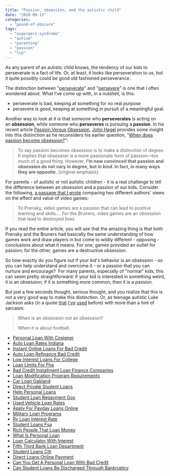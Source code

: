 ```yaml
---
title: "Passion, obsession, and the autistic child"
date: "2010-09-13"
categories: 
  - "pound-of-obscure"
tags: 
  - "aspergers-syndrome"
  - "autism"
  - "parenting"
  - "passion"
  - "tcp"
---
```


As any parent of an autistic child knows, the tendency of our kids to perseverate is a fact of life. Or, at least, it looks like perseveration to us, but it quite possibly could be good old fashioned perseverance.

The distinction between "[perseverate](http://dictionary.reference.com/browse/perseverate)" and "[persevere](http://dictionary.reference.com/browse/persevere)" is one that I often wondered about. What I've come up with, in a nutshell, is this:

- perseverate is bad, keeping at something for no real purpose
- persevere is good, keeping at something in pursuit of a meaningful goal.

Another way to look at it is that someone who **perseverates** is acting on an **obsession**, while someone who **perseveres** is pursuing a **passion**. In his recent article [Passion Versus Obsession](http://edgeperspectives.typepad.com/edge_perspectives/2010/03/passion-versus-obsession.html), [John Hagel](http://edgeperspectives.typepad.com/about.html) provides some insight into this distinction as he reconsiders his earlier question, "[When does passion become obsession?](http://edgeperspectives.typepad.com/edge_perspectives/2009/11/pursuing-passion.html)":

> To say passion becomes obsession is to make a distinction of degree. It implies that obsession is a more passionate form of passion—too much of a good thing. However, **I’m now convinced that passion and obsession do not vary in degree, but in kind. In fact, in many ways they are opposite.** \[original emphasis\]

For parents - of autistic or not autistic children - it is a real challenge to tell the difference between an obsession and a passion of our kids. Consider the following, [a passage that I wrote](http://nsl.gbrettmiller.com/video-games-future-of-education-or-harmful-addiction) comparing two different authors' views on the effect and value of video games:

> To Prensky, video games are a passion that can lead to positive learning and skills.... For the Bruners, video games are an obsession that lead to destroyed lives.

If you read the entire article, you will see that the amazing thing is that both Prensky and the Bruners had basically the same understanding of how games work and draw players in but come to wildly different - opposing - conclusions about what it means. For one, games provided an outlet for passion; for the other, games are a destructive obsession.

So how exactly do you figure out if your kid's behavior is an obsession - so you can help understand and overcome it - or a passion that you can nurture and encourage?  For many parents, especially of "normal" kids, this can seem pretty straightforward: if your kid is interested in something weird, it is an obsession; if it is something more common, then it is a passion.

But just a few seconds thought, serious thought, and you realize that this is not a very good way to make this distinction. Or, as teenage autistic Luke Jackson asks (in a quote [that](http://nsl.gbrettmiller.com/2007/video-games-future-of-education-or-harmful-obsession-part-3-of-3) [I've](http://blog.gbrettmiller.com/building-on-our-strengths/) [used](http://autism.gbrettmiller.com/2008/02/indulge-your-kids-passion-and-build-on-their-strengths/) before) with more than a hint of sarcasm:

> When is an obsession not an obsession?
> 
> When it is about football.

- [Personal Loan With Cosigner](http://www.consejocafe.org/?Personal-Loan-With-Cosigner)
- [Auto Loan Rates Indiana](http://www.mariebo.org/?Auto-Loan-Rates-Indiana)
- [Instant Online Loans For Bad Credit](http://www.consejocafe.org/?Instant-Online-Loans-For-Bad-Credit)
- [Auto Loan Refinance Bad Credit](http://www.franklinny.org/?Auto-Loan-Refinance-Bad-Credit)
- [Low Interest Loans For College](http://usasportgroup.com/?Low-Interest-Loans-For-College)
- [Loan Limits For Fha](http://www.mariebo.org/?Loan-Limits-For-Fha)
- [Bad Credit Installment Loan Finance Companies](http://www.franklinny.org/?Bad-Credit-Installment-Loan-Finance-Companies)
- [Loan Modification Program Requirements](http://www.mariebo.org/?Loan-Modification-Program-Requirements)
- [Car Loan Oakland](http://usasportgroup.com/?Car-Loan-Oakland)
- [Direct Private Student Loans](http://usasportgroup.com/?Direct-Private-Student-Loans)
- [Help Personal Loans](http://www.amarysia.gr/?Help-Personal-Loans)
- [Student Loan Repayment Gov](http://www.amarysia.gr/?Student-Loan-Repayment-Gov)
- [Used Vehicle Loan Rates](http://www.amarysia.gr/?Used-Vehicle-Loan-Rates)
- [Apply For Payday Loans Online](http://www.amarysia.gr/?Apply-For-Payday-Loans-Online)
- [Military Loan Programs](http://www.consejocafe.org/?Military-Loan-Programs)
- [Rv Loan Interest Rate](http://usasportgroup.com/?Rv-Loan-Interest-Rate)
- [Student Loans Fsa](http://www.consejocafe.org/?Student-Loans-Fsa)
- [Rich People That Loan Money](http://www.consejocafe.org/?Rich-People-That-Loan-Money)
- [What Is Personal Loan](http://www.mariebo.org/?What-Is-Personal-Loan)
- [Loan Calculator With Interest](http://usasportgroup.com/?Loan-Calculator-With-Interest)
- [Fifth Third Bank Loan Department](http://www.consejocafe.org/?Fifth-Third-Bank-Loan-Department)
- [Student Loans Citi](http://www.amarysia.gr/?Student-Loans-Citi)
- [Direct Loans Online Payment](http://www.franklinny.org/?Direct-Loans-Online-Payment)
- [Can You Get A Personal Loan With Bad Credit](http://www.franklinny.org/?Can-You-Get-A-Personal-Loan-With-Bad-Credit)
- [Can Student Loans Be Discharged Through Bankruptcy](http://gbbkolejka.pl/?Can-Student-Loans-Be-Discharged-Through-Bankruptcy)
